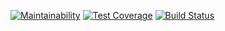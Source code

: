 [![Maintainability](https://api.codeclimate.com/v1/badges/8e930460a57c4555d33b/maintainability)](https://codeclimate.com/github/tavira/backend-project-lvl3/maintainability)
[![Test Coverage](https://api.codeclimate.com/v1/badges/8e930460a57c4555d33b/test_coverage)](https://codeclimate.com/github/tavira/backend-project-lvl3/test_coverage)
[![Build Status](https://travis-ci.com/tavira/backend-project-lvl3.svg?branch=master)](https://travis-ci.com/tavira/backend-project-lvl3)